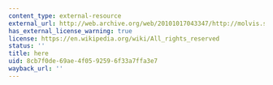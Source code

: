 ```yaml
---
content_type: external-resource
external_url: http://web.archive.org/web/20101017043347/http://molvis.sdsc.edu/visres/pdbs/titles.jsp
has_external_license_warning: true
license: https://en.wikipedia.org/wiki/All_rights_reserved
status: ''
title: here
uid: 8cb7f0de-69ae-4f05-9259-6f33a7ffa3e7
wayback_url: ''
---
```

